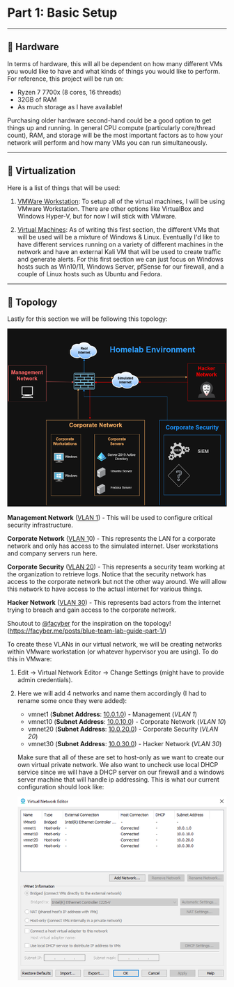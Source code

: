 # **Part 1: Basic Setup**

------

## 🔹 Hardware

In terms of hardware, this will all be dependent on how many different VMs you would like to have and what kinds of things you would like to perform. For reference, this project will be run on:

* Ryzen 7 7700x (8 cores, 16 threads) 
* 32GB of RAM
* As much storage as I have available!

Purchasing older hardware second-hand could be a good option to get things up and running. In general CPU compute (particularly core/thread count), RAM, and storage will be the most important factors as to how your network will perform and how many VMs you can run simultaneously. 

------

## 🔹 Virtualization

Here is a list of things that will be used:

1. <u>VMWare Workstation</u>: To setup all of the virtual machines, I will be using VMware Workstation. There are other options like VirtualBox and Windows Hyper-V, but for now I will stick with VMware.  

2. <u>Virtual Machines</u>: As of writing this first section, the different VMs that will be used will be a mixture of Windows & Linux. Eventually I'd like to have different services running on a variety of different machines in the network and have an external Kali VM that will be used to create traffic and generate alerts. For this first section we can just focus on Windows hosts such as Win10/11, Windows Server, pfSense for our firewall, and a couple of Linux hosts such as Ubuntu and Fedora.  

------

## 🔹 Topology

Lastly for this section we will be following this topology:

![topology map](https://github.com/alexh200/blue-team-homelab/blob/main/basic-setup/topology.png?raw=true)

**Management Network** (<u>VLAN 1</u>) - This will be used to configure critical security infrastructure.

**Corporate Network** (<u>VLAN 1</u>0) - This represents the LAN for a corporate network and only has access to the simulated internet. User workstations and company servers run here.

**Corporate Security** (<u>VLAN 20</u>) - This represents a security team working at the organization to retrieve logs. Notice that the security network has access to the corporate network but not the other way around. We will allow this network to have access to the actual internet for various things.

**Hacker Network** (<u>VLAN 30</u>) - This represents bad actors from the internet trying to breach and gain access to the corporate network.

Shoutout to <u>@facyber</u> for the inspiration on the topology! (https://facyber.me/posts/blue-team-lab-guide-part-1/)

To create these VLANs in our virtual network, we will be creating networks within VMware workstation (or whatever hypervisor you are using). To do this in VMware:

1. Edit -> Virtual Network Editor -> Change Settings (might have to provide admin credentials).

2. Here we will add 4 networks and name them accordingly (I had to rename some once they were added):

   * vmnet1 (**Subnet Address**: <u>10.0.1.0</u>) - Management (*VLAN 1*)
   * vmnet10 (**Subnet Address**: <u>10.0.10.0</u>) - Corporate Network (*VLAN 10*)
   * vmnet20 (**Subnet Address**: <u>10.0.20.0</u>) - Corporate Security (*VLAN 20*)
   * vmnet30 (**Subnet Address**: <u>10.0.30.0</u>) - Hacker Network (*VLAN 30*)


   Make sure that all of these are set to host-only as we want to create our own virtual private network. We also want to uncheck use local DHCP service since we will have a DHCP server on our firewall and a windows server machine that will handle ip addressing. This is what our current configuration should look like:

   ![virtual network editor](https://github.com/alexh200/blue-team-homelab/blob/main/basic-setup/network_editor.png?raw=true)